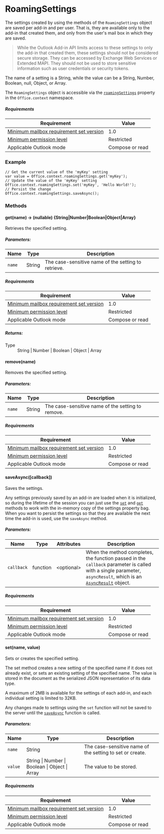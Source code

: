  

# RoamingSettings

The settings created by using the methods of the `RoamingSettings` object are saved per add-in and per user. That is, they are available only to the add-in that created them, and only from the user's mail box in which they are saved.

> While the Outlook Add-in API limits access to these settings to only the add-in that created them, these settings should not be considered secure storage. They can be accessed by Exchange Web Services or Extended MAPI. They should not be used to store sensitive information such as user credentials or security tokens.

The name of a setting is a String, while the value can be a String, Number, Boolean, null, Object, or Array.

The `RoamingSettings` object is accessible via the [`roamingSettings`](Office.context.md#roamingSettings) property in the `Office.context` namespace.

##### Requirements

|Requirement| Value|
|---|---|
|[Minimum mailbox requirement set version](../tutorial-api-requirement-sets.md)| 1.0|
|[Minimum permission level](https://msdn.microsoft.com/EN-US/library/office/fp161087.aspx)| Restricted|
|Applicable Outlook mode| Compose or read|

### Example

```
// Get the current value of the 'myKey' setting
var value = Office.context.roamingSettings.get('myKey');
// Update the value of the 'myKey' setting
Office.context.roamingSettings.set('myKey', 'Hello World!');
// Persist the change
Office.context.roamingSettings.saveAsync();
```

### Methods

####  get(name) → (nullable) {String|Number|Boolean|Object|Array}

Retrieves the specified setting.

##### Parameters:

|Name| Type| Description|
|---|---|---|
|`name`| String|The case-sensitive name of the setting to retrieve.|

##### Requirements

|Requirement| Value|
|---|---|
|[Minimum mailbox requirement set version](../tutorial-api-requirement-sets.md)| 1.0|
|[Minimum permission level](https://msdn.microsoft.com/EN-US/library/office/fp161087.aspx)| Restricted|
|Applicable Outlook mode| Compose or read|

##### Returns:

<dl class="param-type">

<dt>Type</dt>

<dd>String | Number | Boolean | Object | Array</dd>

</dl>

####  remove(name)

Removes the specified setting.

##### Parameters:

|Name| Type| Description|
|---|---|---|
|`name`| String|The case-sensitive name of the setting to remove.|

##### Requirements

|Requirement| Value|
|---|---|
|[Minimum mailbox requirement set version](../tutorial-api-requirement-sets.md)| 1.0|
|[Minimum permission level](https://msdn.microsoft.com/EN-US/library/office/fp161087.aspx)| Restricted|
|Applicable Outlook mode| Compose or read|
####  saveAsync([callback])

Saves the settings.

Any settings previously saved by an add-in are loaded when it is initialized, so during the lifetime of the session you can just use the [`set`](RoamingSettings.md#set) and [`get`](RoamingSettings.md#get) methods to work with the in-memory copy of the settings property bag. When you want to persist the settings so that they are available the next time the add-in is used, use the `saveAsync` method.

##### Parameters:

|Name| Type| Attributes| Description|
|---|---|---|---|
|`callback`| function| &lt;optional&gt;|When the method completes, the function passed in the `callback` parameter is called with a single parameter, `asyncResult`, which is an [`AsyncResult`](simple-types.md#asyncresult) object. |

##### Requirements

|Requirement| Value|
|---|---|
|[Minimum mailbox requirement set version](../tutorial-api-requirement-sets.md)| 1.0|
|[Minimum permission level](https://msdn.microsoft.com/EN-US/library/office/fp161087.aspx)| Restricted|
|Applicable Outlook mode| Compose or read|
####  set(name, value)

Sets or creates the specified setting.

The set method creates a new setting of the specified name if it does not already exist, or sets an existing setting of the specified name. The value is stored in the document as the serialized JSON representation of its data type.

A maximum of 2MB is available for the settings of each add-in, and each individual setting is limited to 32KB.

Any changes made to settings using the `set` function will not be saved to the server until the [`saveAsync`](RoamingSettings.md#saveAsync) function is called.

##### Parameters:

|Name| Type| Description|
|---|---|---|
|`name`| String|The case-sensitive name of the setting to set or create.|
|`value`| String &#124; Number &#124; Boolean &#124; Object &#124; Array|The value to be stored.|

##### Requirements

|Requirement| Value|
|---|---|
|[Minimum mailbox requirement set version](../tutorial-api-requirement-sets.md)| 1.0|
|[Minimum permission level](https://msdn.microsoft.com/EN-US/library/office/fp161087.aspx)| Restricted|
|Applicable Outlook mode| Compose or read|